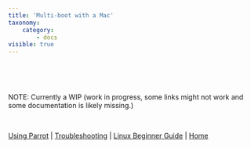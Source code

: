 ```yaml
---
title: 'Multi-boot with a Mac'
taxonomy:
    category:
        - docs
visible: true
---
```



&nbsp;

&nbsp;

NOTE: Currently a WIP (work in progress, some links might not work and some documentation is likely missing.)

&nbsp;

[Using Parrot](https://docs.parrot.sh/info/start/) | [Troubleshooting](https://docs.parrot.sh/trbl/start/) | [Linux Beginner Guide](https://docs.parrot.sh/library/lbg-basics/) | [Home](https://docs.parrot.sh/)